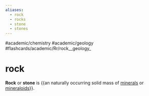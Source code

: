 ```yaml
---
aliases:
  - rock
  - rocks
  - stone
  - stones
---
```


#academic/chemistry #academic/geology #flashcards/academic/Rr/rock__geology_

# rock

__Rock__ or __stone__ is {{an naturally occurring solid mass of [minerals](mineral.md) or [mineraloids](mineraloid.md)}}. <!--SR:!2023-04-12,3,170-->
